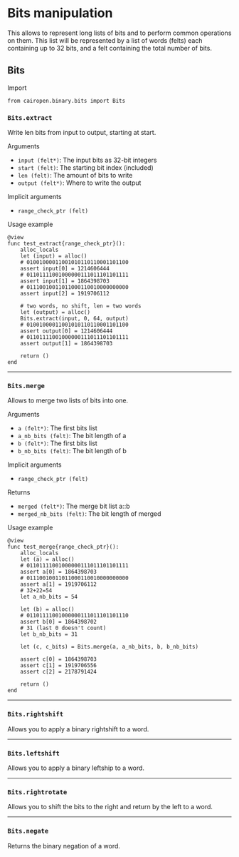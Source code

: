 # Bits manipulation

This allows to represent long lists of bits and to perform common operations on them. This list will be represented by a list of words (felts) each containing up to 32 bits, and a felt containing the total number of bits.

## Bits

Import

```cairo
from cairopen.binary.bits import Bits
```

### ``Bits.extract``
Write len bits from input to output, starting at start.

Arguments

- `input (felt*)`: The input bits as 32-bit integers
- `start (felt)`: The starting bit index (included)
- `len (felt)`: The amount of bits to write
- `output (felt*)`: Where to write the output

Implicit arguments

- `range_check_ptr (felt)`

Usage example

```cairo
@view
func test_extract{range_check_ptr}():
    alloc_locals
    let (input) = alloc()
    # 01001000011001010110110001101100
    assert input[0] = 1214606444
    # 01101111001000000111011101101111
    assert input[1] = 1864398703
    # 01110010011011000110010000000000
    assert input[2] = 1919706112

    # two words, no shift, len = two words
    let (output) = alloc()
    Bits.extract(input, 0, 64, output)
    # 01001000011001010110110001101100
    assert output[0] = 1214606444
    # 01101111001000000111011101101111
    assert output[1] = 1864398703

    return ()
end
```

---

### ``Bits.merge``
Allows to merge two lists of bits into one.

Arguments

- `a (felt*)`: The first bits list
- `a_nb_bits (felt)`: The bit length of a
- `b (felt*)`: The first bits list
- `b_nb_bits (felt)`: The bit length of b

Implicit arguments

- `range_check_ptr (felt)`

Returns

- `merged (felt*)`: The merge bit list a::b
- `merged_nb_bits (felt)`: The bit length of merged

Usage example

```cairo
@view
func test_merge{range_check_ptr}():
    alloc_locals
    let (a) = alloc()
    # 01101111001000000111011101101111
    assert a[0] = 1864398703
    # 01110010011011000110010000000000
    assert a[1] = 1919706112
    # 32+22=54
    let a_nb_bits = 54

    let (b) = alloc()
    # 01101111001000000111011101101110
    assert b[0] = 1864398702
    # 31 (last 0 doesn't count)
    let b_nb_bits = 31

    let (c, c_bits) = Bits.merge(a, a_nb_bits, b, b_nb_bits)

    assert c[0] = 1864398703
    assert c[1] = 1919706556
    assert c[2] = 2178791424

    return ()
end
```

---

### ``Bits.rightshift``
Allows you to apply a binary rightshift to a word.

---

### ``Bits.leftshift``
Allows you to apply a binary leftship to a word.

---

### ``Bits.rightrotate``
Allows you to shift the bits to the right and return by the left to a word.

---

### ``Bits.negate``
Returns the binary negation of a word.
